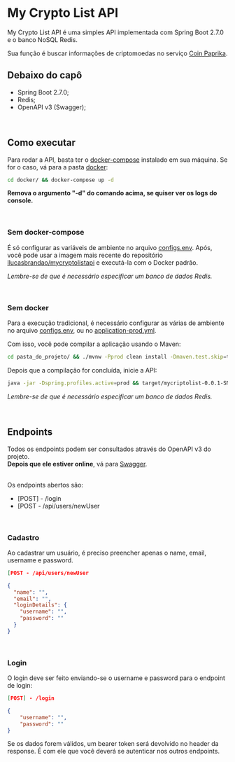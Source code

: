 # My Crypto List API

My Crypto List API é uma simples API implementada com Spring Boot 2.7.0 e o banco NoSQL Redis.

Sua função é buscar informações de criptomoedas no serviço [Coin Paprika](https://coinpaprika.com).


## Debaixo do capô

* Spring Boot 2.7.0;
* Redis;
* OpenAPI v3 (Swagger);

<br>

## Como executar

Para rodar a API, basta ter o [docker-compose](https://docs.docker.com/compose/) instalado em sua máquina. Se for o caso, vá para a pasta [docker](./docker): <br>

```bash
cd docker/ && docker-compose up -d
```

__Remova o argumento "-d" do comando acima, se quiser ver os logs do console.__

<br>

### Sem docker-compose

É só configurar as variáveis de ambiente no arquivo [configs.env](./env/configs.env). Após, você pode usar a imagem mais recente do repositório [llucasbrandao/mycryptolistapi](https://hub.docker.com/r/llucasbrandao/mycryptolistapi/tags) e executá-la com o Docker padrão.
<br>

_Lembre-se de que é necessário especificar um banco de dados Redis._

<br>

### Sem docker

Para a execução tradicional, é necessário configurar as várias de ambiente no arquivo [configs.env](./env/configs.env), ou no [application-prod.yml](./src/main/resources/application-prod.yml).
<br>

Com isso, você pode compilar a aplicação usando o Maven:

```bash
cd pasta_do_projeto/ && ./mvnw -Pprod clean install -Dmaven.test.skip=true
```
Depois que a compilação for concluída, inicie a API:

```bash
java -jar -Dspring.profiles.active=prod && target/mycriptolist-0.0.1-SNAPSHOT.jar
```
_Lembre-se de que é necessário especificar um banco de dados Redis._

<br>

## Endpoints
Todos os endpoints podem ser consultados através do OpenAPI v3 do projeto. <br> __Depois que ele estiver online__, vá para [Swagger](http://localhost:8080/docs/ui).

<br>
Os endpoints abertos são:

* [POST] - /login
* [POST - /api/users/newUser

<br>

### Cadastro
Ao cadastrar um usuário, é preciso preencher apenas o name, email, username e password.
```json
[POST - /api/users/newUser

{ 
  "name": "",
  "email": "",
  "loginDetails": {
    "username": "",
    "password": ""
  }
}
```
<br>

### Login
O login deve ser feito enviando-se o username e password para o endpoint de login:

```json
[POST] - /login

{
    "username": "",
    "password": ""
}
```

Se os dados forem válidos, um bearer token será devolvido no header da response. É com ele que você deverá se autenticar nos outros endpoints.
